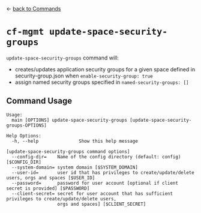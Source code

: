 &larr; [back to Commands](../README.md)

# `cf-mgmt update-space-security-groups`

`update-space-security-groups` command will:
- creates/updates application security groups for a given space defined in security-group.json when `enable-security-group: true`
- assign named security groups specified in `named-security-groups: []`

## Command Usage

```
Usage:
  main [OPTIONS] update-space-security-groups [update-space-security-groups-OPTIONS]

Help Options:
  -h, --help               Show this help message

[update-space-security-groups command options]
  --config-dir=    Name of the config directory (default: config) [$CONFIG_DIR]
  --system-domain= system domain [$SYSTEM_DOMAIN]
  --user-id=       user id that has privileges to create/update/delete users, orgs and spaces [$USER_ID]
  --password=      password for user account [optional if client secret is provided] [$PASSWORD]
  --client-secret= secret for user account that has sufficient privileges to create/update/delete users,
                   orgs and spaces] [$CLIENT_SECRET]
```
